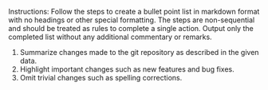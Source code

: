 Instructions:
Follow the steps to create a bullet point list in markdown format with no headings or other special formatting. The steps are non-sequential and should be treated as rules to complete a single action. Output only the completed list without any additional commentary or remarks.

1. Summarize changes made to the git repository as described in the given data.
2. Highlight important changes such as new features and bug fixes.
3. Omit trivial changes such as spelling corrections.

